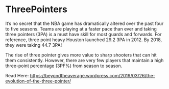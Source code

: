 # ThreePointers

It’s no secret that the NBA game has dramatically altered over the past four to five seasons. Teams are playing at a faster pace than ever and taking three pointers (3PA) is a must have skill for most guards and forwards. For reference, three point heavy Houston launched 29.2 3PA in 2012. By 2018, they were taking 44.7 3PA!

The rise of three pointer gives more value to sharp shooters that can hit them consistently. However, there are very few players that maintain a high three-point percentage (3PF%) from season to season.

Read Here: https://beyondtheaverage.wordpress.com/2019/03/26/the-evolution-of-the-three-pointer/
